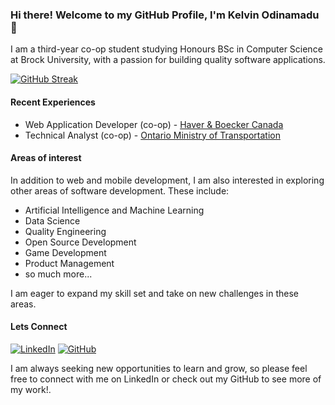 ### Hi there! Welcome to my GitHub Profile, I'm Kelvin Odinamadu 👋

<!--<img src="https://user-images.githubusercontent.com/55924606/223874499-9e228579-7eea-4a98-b99e-9061014493d3.png" width="10000"/>-->


I am a third-year co-op student studying Honours BSc in Computer Science at Brock University, with a passion for building quality software applications.

[![GitHub Streak](https://github-readme-streak-stats.herokuapp.com?user=Kelvin229&theme=highcontrast)](https://github.com/Kelvin229)

<!--   dark, radical, merko, gruvbox, tokyonight, onedark, cobalt, synthwave, highcontrast, dracula -->

#### Recent Experiences
* Web Application Developer (co-op) - [Haver & Boecker Canada](https://www.haverboecker.com/en/)
* Technical Analyst (co-op) - [Ontario Ministry of Transportation](https://www.ontario.ca/page/government-ontario)

#### Areas of interest
In addition to web and mobile development, I am also interested in exploring other areas of software development. These include:
* Artificial Intelligence and Machine Learning
* Data Science
* Quality Engineering
* Open Source Development
* Game Development
* Product Management
* so much more...

I am eager to expand my skill set and take on new challenges in these areas.

#### Lets Connect
[![LinkedIn](https://img.shields.io/badge/LinkedIn--_.svg?style=social&logo=linkedin&link=<https://www.linkedin.com/in/kelvin-odi/>)](https://www.linkedin.com/in/kelvin-odi/)
[![GitHub](https://img.shields.io/badge/GitHub--_.svg?style=social&logo=github&link=<https://github.com/Kelvin229>)](https://github.com/Kelvin229)
<!--
[![youtube](https://img.shields.io/badge/YouTube--_.svg?style=social&logo=youtube&link=<[https://github.com/Kelvin229](https://www.youtube.com/channel/UCYlxpbz8N8Tg6P_neWpks2w)>)](https://www.youtube.com/channel/UCYlxpbz8N8Tg6P_neWpks2w)
-->

I am always seeking new opportunities to learn and grow, so please feel free to connect with me on LinkedIn or check out my GitHub to see more of my work!.
